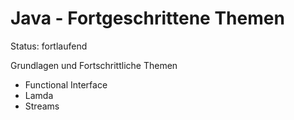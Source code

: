 # Java - Fortgeschrittene Themen
Status: fortlaufend

Grundlagen und Fortschrittliche Themen
- Functional Interface
- Lamda
- Streams


